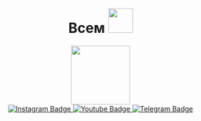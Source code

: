 <div id="header" align="center">
 <h1>
  Всем 
  <img src="https://media.giphy.com/media/g0jg6lMcNORSlOv9Zb/giphy.gif?cid=ecf05e47z0s83z0dojghsw0demdht5u3yzxywuenc49tcf0x&rid=giphy.gif&ct=ts" width="50px"/>
</h1>
  <img src="https://media.giphy.com/media/cmCEsJZHYBPels360q/giphy.gif" width="120"/>
  
<div id="badges">
  <a href="https://www.instagram.com/100_days_0f_c0de/">
    <img src="https://img.shields.io/badge/Instagram-black?style=for-the-badge&logo=instagram&logoColor=red" alt="Instagram Badge"/>
  </a>
  <a href="https://youtube.com/playlist?list=PLf4OabFwimEFS1Sw3Um4d0IaQYdXpaATk">
    <img src="https://img.shields.io/badge/YouTube-red?style=for-the-badge&logo=youtube&logoColor=white" alt="Youtube Badge"/>
  </a>
<a href="https://t.me//IbrohmY">
    <img src="https://img.shields.io/badge/Telegram-blue?style=for-the-badge&logo=telegram&logoColor=white" alt="Telegram Badge"/>
  </a>
</div>
  <img src="https://komarev.com/ghpvc/?username=IbrohmY&style=flat-square&color=yellow" alt=""/>

